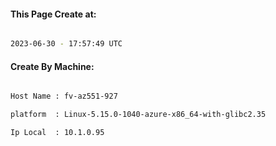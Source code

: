 
   
#### This Page Create at:

```bash

2023-06-30 - 17:57:49 UTC

```

#### Create By Machine:

```bash

Host Name : fv-az551-927

platform  : Linux-5.15.0-1040-azure-x86_64-with-glibc2.35

Ip Local  : 10.1.0.95

```

